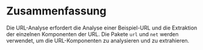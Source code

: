 # Zusammenfassung

Die URL-Analyse erfordert die Analyse einer Beispiel-URL und die Extraktion der einzelnen Komponenten der URL. Die Pakete `url` und `net` werden verwendet, um die URL-Komponenten zu analysieren und zu extrahieren.
